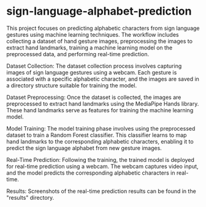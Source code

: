 # sign-language-alphabet-prediction
This project focuses on predicting alphabetic characters from sign language gestures using machine learning techniques. The workflow includes collecting a dataset of hand gesture images, preprocessing the images to extract hand landmarks, training a machine learning model on the preprocessed data, and performing real-time prediction.

Dataset Collection:
The dataset collection process involves capturing images of sign language gestures using a webcam. Each gesture is associated with a specific alphabetic character, and the images are saved in a directory structure suitable for training the model.

Dataset Preprocessing:
Once the dataset is collected, the images are preprocessed to extract hand landmarks using the MediaPipe Hands library. These hand landmarks serve as features for training the machine learning model.

Model Training:
The model training phase involves using the preprocessed dataset to train a Random Forest classifier. This classifier learns to map hand landmarks to the corresponding alphabetic characters, enabling it to predict the sign language alphabet from new gesture images.

Real-Time Prediction:
Following the training, the trained model is deployed for real-time prediction using a webcam. The webcam captures video input, and the model predicts the corresponding alphabetic characters in real-time.

Results:
Screenshots of the real-time prediction results can be found in the "results" directory.  
